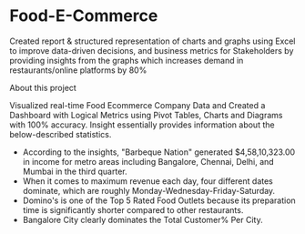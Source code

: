 # Food-E-Commerce
Created report &amp; structured representation of charts and graphs using Excel to improve data-driven decisions, and business metrics for Stakeholders by providing insights from the graphs which increases demand in restaurants/online platforms by 80%

About this project

Visualized real-time Food Ecommerce Company Data and Created a Dashboard with Logical Metrics using Pivot Tables, Charts and Diagrams with 100% accuracy.
Insight essentially provides information about the below-described statistics.

- According to the insights, "Barbeque Nation" generated $4,58,10,323.00 in income for metro areas including Bangalore, Chennai, Delhi, and Mumbai in the third quarter.
- When it comes to maximum revenue each day, four different dates dominate, which are roughly Monday-Wednesday-Friday-Saturday.
- Domino's is one of the Top 5 Rated Food Outlets because its preparation time is significantly shorter compared to other restaurants.
- Bangalore City clearly dominates the Total Customer% Per City.
